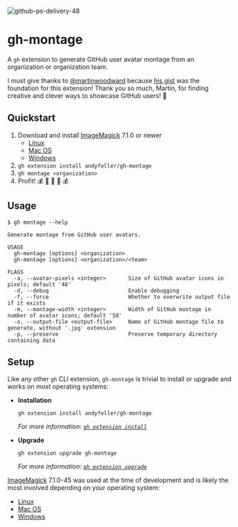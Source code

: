 ![github-ps-delivery-48](https://user-images.githubusercontent.com/2089743/185767087-4ac37f9d-83dd-4b42-ba04-402279ca3bda.jpg)

# gh-montage

A `gh` extension to generate GitHub user avatar montage from an organization or organization team.

I must give thanks to [@martinwoodward](https://github.com/martinwoodward) because [his gist](https://gist.github.com/martinwoodward/288812fa142e0b1153f60b9555b3d978) was the foundation for this extension!  Thank you so much, Martin, for finding creative and clever ways to showcase GitHub users! :bow:

## Quickstart

1. Download and install [ImageMagick][imagemagick] 7.1.0 or newer
   - [Linux][imagemagick-download-linux]
   - [Mac OS][imagemagick-download-macos]
   - [Windows][imagemagick-download-windows]
1. `gh extension install andyfeller/gh-montage`
1. `gh montage <organization>`
1. Profit! :moneybag: :money_with_wings: :money_mouth_face: :money_with_wings: :moneybag:

## Usage

```shell
$ gh montage --help

Generate montage from GitHub user avatars.

USAGE
  gh-montage [options] <organization>
  gh-montage [options] <organization>/<team>

FLAGS
  -a, --avatar-pixels <integer>       Size of GitHub avatar icons in pixels; default '48'
  -d, --debug                         Enable debugging
  -f, --force                         Whether to overwrite output file if it exists
  -m, --montage-width <integer>       Width of GitHub montage in number of avatar icons; default '58'
  -o, --output-file <output-file>     Name of GitHub montage file to generate, without '.jpg' extension
  -p, --preserve                      Preserve temporary directory containing data
```

## Setup

Like any other `gh` CLI extension, `gh-montage` is trivial to install or upgrade and works on most operating systems:

- **Installation**

  ```shell
  gh extension install andyfeller/gh-montage
  ```
  
  _For more information: [`gh extension install`](https://cli.github.com/manual/gh_extension_install)_

- **Upgrade**

  ```shell
  gh extension upgrade gh-montage
  ```

  _For more information: [`gh extension upgrade`](https://cli.github.com/manual/gh_extension_upgrade)_

[ImageMagick][imagemagick] 7.1.0-45 was used at the time of development and is likely the most involved depending on your operating system:

- [Linux][imagemagick-download-linux]
- [Mac OS][imagemagick-download-macos]
- [Windows][imagemagick-download-windows]

[imagemagick]: https://imagemagick.org
[imagemagick-download-linux]: https://imagemagick.org/script/download.php#linux
[imagemagick-download-macos]: https://imagemagick.org/script/download.php#macosx
[imagemagick-download-windows]: https://imagemagick.org/script/download.php#windows
